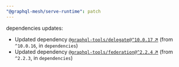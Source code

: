 ```yaml
---
"@graphql-mesh/serve-runtime": patch
---
```

dependencies updates:
  - Updated dependency [`@graphql-tools/delegate@^10.0.17` ↗︎](https://www.npmjs.com/package/@graphql-tools/delegate/v/10.0.17) (from `^10.0.16`, in `dependencies`)
  - Updated dependency [`@graphql-tools/federation@^2.2.4` ↗︎](https://www.npmjs.com/package/@graphql-tools/federation/v/2.2.4) (from `^2.2.3`, in `dependencies`)
